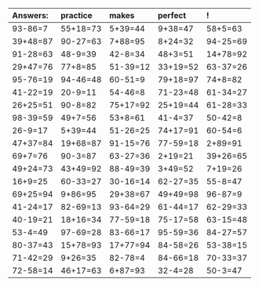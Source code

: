 | Answers: | practice | makes | perfect | ! |
| :--- | :--- | :--- | :--- | :--- |
| 93-86=7 | 55+18=73 | 5+39=44 | 9+38=47 | 58+5=63 | 
| 39+48=87 | 90-27=63 | 7+88=95 | 8+24=32 | 94-25=69 | 
| 91-28=63 | 48-9=39 | 42-8=34 | 48+3=51 | 14+78=92 | 
| 29+47=76 | 77+8=85 | 51-39=12 | 33+19=52 | 63-37=26 | 
| 95-76=19 | 94-46=48 | 60-51=9 | 79+18=97 | 74+8=82 | 
| 41-22=19 | 20-9=11 | 54-46=8 | 71-23=48 | 61-34=27 | 
| 26+25=51 | 90-8=82 | 75+17=92 | 25+19=44 | 61-28=33 | 
| 98-39=59 | 49+7=56 | 53+8=61 | 41-4=37 | 50-42=8 | 
| 26-9=17 | 5+39=44 | 51-26=25 | 74+17=91 | 60-54=6 | 
| 47+37=84 | 19+68=87 | 91-15=76 | 77-59=18 | 2+89=91 | 
| 69+7=76 | 90-3=87 | 63-27=36 | 2+19=21 | 39+26=65 | 
| 49+24=73 | 43+49=92 | 88-49=39 | 3+49=52 | 7+19=26 | 
| 16+9=25 | 60-33=27 | 30-16=14 | 62-27=35 | 55-8=47 | 
| 69+25=94 | 9+86=95 | 29+38=67 | 49+49=98 | 96-87=9 | 
| 41-24=17 | 82-69=13 | 93-64=29 | 61-44=17 | 62-29=33 | 
| 40-19=21 | 18+16=34 | 77-59=18 | 75-17=58 | 63-15=48 | 
| 53-4=49 | 97-69=28 | 83-66=17 | 95-59=36 | 84-27=57 | 
| 80-37=43 | 15+78=93 | 17+77=94 | 84-58=26 | 53-38=15 | 
| 71-42=29 | 9+26=35 | 82-78=4 | 84-66=18 | 70-33=37 | 
| 72-58=14 | 46+17=63 | 6+87=93 | 32-4=28 | 50-3=47 | 
